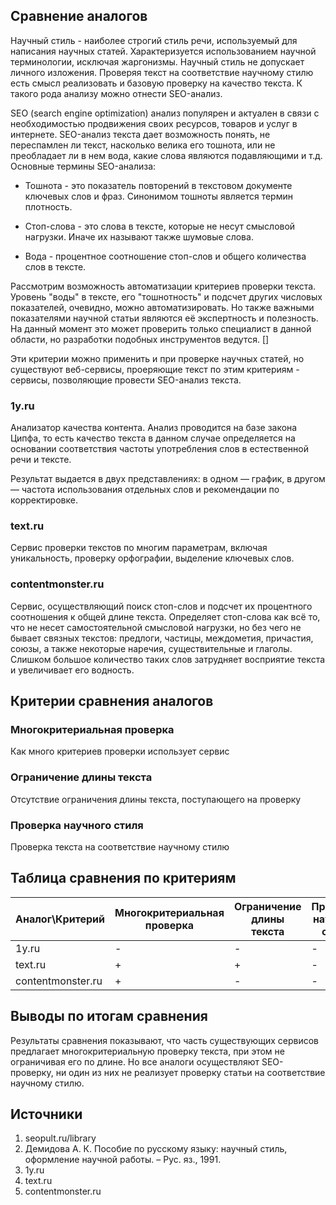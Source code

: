 ﻿## Сравнение аналогов

Научный стиль - наиболее строгий стиль речи, используемый для написания научных статей. Характеризуется использованием научной терминологии, исключая жаргонизмы. Научный стиль не допускает личного изложения. Проверяя текст на соответствие научному стилю есть смысл реализовать и базовую проверку на качество текста. К такого рода анализу можно отнести SEO-анализ.

SEO (search engine optimization) анализ популярен и актуален в связи с необходимостью продвижения своих ресурсов, товаров и услуг в интернете. SEO-анализ текста дает возможность понять, не переспамлен ли текст, насколько велика его тошнота, или не преобладает ли в нем вода, какие слова являются подавляющими и т.д. Основные термины SEO-анализа:

* Тошнота - это показатель повторений в текстовом документе ключевых слов и фраз. Синонимом тошноты является термин плотность.

* Стоп-слова - это слова в тексте, которые не несут смысловой нагрузки. Иначе их называют также шумовые слова. 

* Вода - процентное соотношение стоп-слов и общего количества слов в тексте.

Рассмотрим возможность автоматизации критериев проверки текста. Уровень "воды" в тексте, его "тошнотность" и подсчет других числовых показателей, очевидно, можно автоматизировать. Но также важными показателями научной статьи являются её экспертность и полезность. На данный момент это может проверить только специалист в данной области, но разработки подобных инструментов ведутся. []

Эти критерии можно применить и при проверке научных статей, но существуют веб-сервисы, проеряющие текст по этим критериям - сервисы, позволяющие провести SEO-анализ текста.

### 1y.ru

Анализатор качества контента. Анализ проводится на базе закона Ципфа, то есть качество текста в данном случае определяется на основании соответствия частоты употребления слов в естественной речи и тексте.

Результат выдается в двух представлениях: в одном — график, в другом — частота использования отдельных слов и рекомендации по корректировке.

### text.ru

Сервис проверки текстов по многим параметрам, включая уникальность, проверку орфографии, выделение ключевых слов.

### contentmonster.ru

Сервис, осуществляющий поиск стоп-слов и подсчет их процентного соотношения к общей длине текста. Определяет стоп-слова как всё то, что не несет самостоятельной смысловой нагрузки, но без чего не бывает связных текстов: предлоги, частицы, междометия, причастия, союзы, а также некоторые наречия, существительные и глаголы. Слишком большое количество таких слов затрудняет восприятие текста и увеличивает его водность.

## Критерии сравнения аналогов

### Многокритериальная проверка

Как много критериев проверки использует сервис

### Ограничение длины текста

Отсутствие ограничения длины текста, поступающего на проверку

### Проверка научного стиля

Проверка текста на соответствие научному стилю

## Таблица сравнения по критериям

Аналог\Критерий|Многокритериальная проверка|Ограничение длины текста|Проверка научного стиля
-|-|-|-
1y.ru|-|-|-
text.ru|+|+|-
contentmonster.ru|+|-|-

## Выводы по итогам сравнения

Результаты сравнения показывают, что часть существующих сервисов предлагает многокритериальную проверку текста, при этом не ограничивая его по длине. Но все аналоги осуществляют SEO-проверку, ни один из них не реализует проверку статьи на соответствие научному стилю.

## Источники

1. seopult.ru/library
2. Демидова А. К. Пособие по русскому языку: научный стиль, оформление научной работы. – Рус. яз., 1991.
3. 1y.ru
4. text.ru
5. contentmonster.ru
